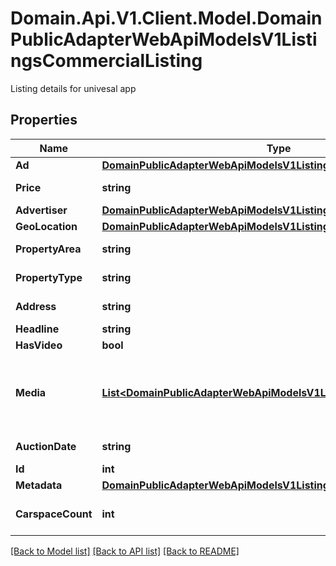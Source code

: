 # Domain.Api.V1.Client.Model.DomainPublicAdapterWebApiModelsV1ListingsCommercialListing
Listing details for univesal app
## Properties

Name | Type | Description | Notes
------------ | ------------- | ------------- | -------------
**Ad** | [**DomainPublicAdapterWebApiModelsV1ListingsCommercialAd**](DomainPublicAdapterWebApiModelsV1ListingsCommercialAd.md) |  | [optional] 
**Price** | **string** | Formatted listing price | [optional] 
**Advertiser** | [**DomainPublicAdapterWebApiModelsV1ListingsCommercialAdvertiser**](DomainPublicAdapterWebApiModelsV1ListingsCommercialAdvertiser.md) |  | [optional] 
**GeoLocation** | [**DomainPublicAdapterWebApiModelsV1ListingsCommercialGeoLocation**](DomainPublicAdapterWebApiModelsV1ListingsCommercialGeoLocation.md) |  | [optional] 
**PropertyArea** | **string** | Building size | [optional] 
**PropertyType** | **string** | Property type | [optional] 
**Address** | **string** | Full address | [optional] 
**Headline** | **string** | Headline | [optional] 
**HasVideo** | **bool** | Has video? | [optional] 
**Media** | [**List&lt;DomainPublicAdapterWebApiModelsV1ListingsCommercialMedia&gt;**](DomainPublicAdapterWebApiModelsV1ListingsCommercialMedia.md) | Media resources for listing (images, video, floor plans) | [optional] 
**AuctionDate** | **string** | Auction date | [optional] 
**Id** | **int** | AdID | [optional] 
**Metadata** | [**DomainPublicAdapterWebApiModelsV1ListingsCommercialMetadata**](DomainPublicAdapterWebApiModelsV1ListingsCommercialMetadata.md) |  | [optional] 
**CarspaceCount** | **int** | Car parking spaces count | [optional] 

[[Back to Model list]](../README.md#documentation-for-models) [[Back to API list]](../README.md#documentation-for-api-endpoints) [[Back to README]](../README.md)

